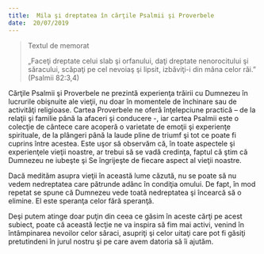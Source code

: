 ```yaml
---
title:  Mila şi dreptatea în cărţile Psalmii şi Proverbele
date:  20/07/2019
---
```


> <p>Textul de memorat</p>
> „Faceţi dreptate celui slab şi orfanului, daţi dreptate nenorocitului şi săracului, scăpaţi pe cel nevoiaş şi lipsit, izbăviţi-i din mâna celor răi.” (Psalmii 82:3,4)

Cărţile Psalmii şi Proverbele ne prezintă experienţa trăirii cu Dumnezeu în lucrurile obişnuite ale vieţii, nu doar în momentele de închinare sau de activităţi religioase. Cartea Proverbele ne oferă înţelepciune practică – de la relaţii şi familie până la afaceri şi conducere -, iar cartea Psalmii este o colecţie de cântece care acoperă o varietate de emoţii şi experienţe spirituale, de la plângeri până la laude pline de triumf şi tot ce poate fi cuprins între acestea. Este uşor să observăm că, în toate aspectele şi experienţele vieţii noastre, ar trebui să se vadă credinţa, faptul că ştim că Dumnezeu ne iubeşte şi Se îngrijeşte de fiecare aspect al vieţii noastre.

Dacă medităm asupra vieţii în această lume căzută, nu se poate să nu vedem nedreptatea care pătrunde adânc în condiţia omului. De fapt, în mod repetat se spune că Dumnezeu vede toată nedreptatea şi încearcă să o elimine. El este speranţa celor fără speranţă.

Deşi putem atinge doar puţin din ceea ce găsim în aceste cărţi pe acest subiect, poate că această lecţie ne va inspira să fim mai activi, venind în întâmpinarea nevoilor celor săraci, asupriţi şi celor uitaţi care pot fi găsiţi pretutindeni în jurul nostru şi pe care avem datoria să îi ajutăm.